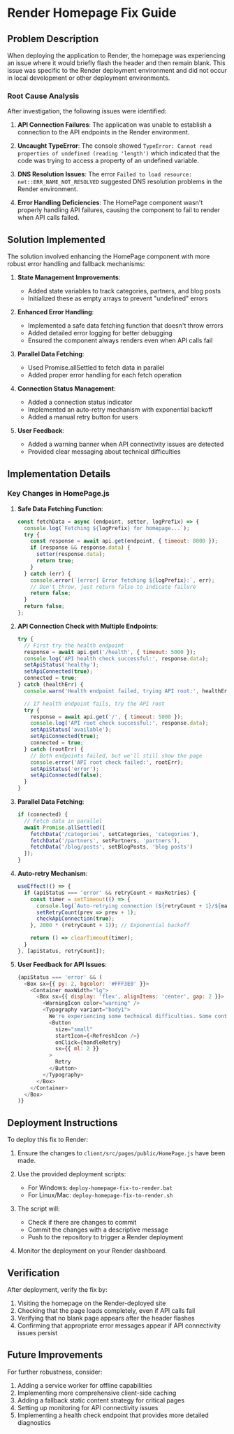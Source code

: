 # Render Homepage Fix Guide

## Problem Description

When deploying the application to Render, the homepage was experiencing an issue where it would briefly flash the header and then remain blank. This issue was specific to the Render deployment environment and did not occur in local development or other deployment environments.

### Root Cause Analysis

After investigation, the following issues were identified:

1. **API Connection Failures**: The application was unable to establish a connection to the API endpoints in the Render environment.

2. **Uncaught TypeError**: The console showed `TypeError: Cannot read properties of undefined (reading 'length')` which indicated that the code was trying to access a property of an undefined variable.

3. **DNS Resolution Issues**: The error `Failed to load resource: net::ERR_NAME_NOT_RESOLVED` suggested DNS resolution problems in the Render environment.

4. **Error Handling Deficiencies**: The HomePage component wasn't properly handling API failures, causing the component to fail to render when API calls failed.

## Solution Implemented

The solution involved enhancing the HomePage component with more robust error handling and fallback mechanisms:

1. **State Management Improvements**:
   - Added state variables to track categories, partners, and blog posts
   - Initialized these as empty arrays to prevent "undefined" errors

2. **Enhanced Error Handling**:
   - Implemented a safe data fetching function that doesn't throw errors
   - Added detailed error logging for better debugging
   - Ensured the component always renders even when API calls fail

3. **Parallel Data Fetching**:
   - Used Promise.allSettled to fetch data in parallel
   - Added proper error handling for each fetch operation

4. **Connection Status Management**:
   - Added a connection status indicator
   - Implemented an auto-retry mechanism with exponential backoff
   - Added a manual retry button for users

5. **User Feedback**:
   - Added a warning banner when API connectivity issues are detected
   - Provided clear messaging about technical difficulties

## Implementation Details

### Key Changes in HomePage.js

1. **Safe Data Fetching Function**:
   ```javascript
   const fetchData = async (endpoint, setter, logPrefix) => {
     console.log(`Fetching ${logPrefix} for homepage...`);
     try {
       const response = await api.get(endpoint, { timeout: 8000 });
       if (response && response.data) {
         setter(response.data);
         return true;
       }
     } catch (err) {
       console.error(`[error] Error fetching ${logPrefix}:`, err);
       // Don't throw, just return false to indicate failure
       return false;
     }
     return false;
   };
   ```

2. **API Connection Check with Multiple Endpoints**:
   ```javascript
   try {
     // First try the health endpoint
     response = await api.get('/health', { timeout: 5000 });
     console.log('API health check successful:', response.data);
     setApiStatus('healthy');
     setApiConnected(true);
     connected = true;
   } catch (healthErr) {
     console.warn('Health endpoint failed, trying API root:', healthErr);

     // If health endpoint fails, try the API root
     try {
       response = await api.get('/', { timeout: 5000 });
       console.log('API root check successful:', response.data);
       setApiStatus('available');
       setApiConnected(true);
       connected = true;
     } catch (rootErr) {
       // Both endpoints failed, but we'll still show the page
       console.error('API root check failed:', rootErr);
       setApiStatus('error');
       setApiConnected(false);
     }
   }
   ```

3. **Parallel Data Fetching**:
   ```javascript
   if (connected) {
     // Fetch data in parallel
     await Promise.allSettled([
       fetchData('/categories', setCategories, 'categories'),
       fetchData('/partners', setPartners, 'partners'),
       fetchData('/blog/posts', setBlogPosts, 'blog posts')
     ]);
   }
   ```

4. **Auto-retry Mechanism**:
   ```javascript
   useEffect(() => {
     if (apiStatus === 'error' && retryCount < maxRetries) {
       const timer = setTimeout(() => {
         console.log(`Auto-retrying connection (${retryCount + 1}/${maxRetries})...`);
         setRetryCount(prev => prev + 1);
         checkApiConnection(true);
       }, 2000 * (retryCount + 1)); // Exponential backoff

       return () => clearTimeout(timer);
     }
   }, [apiStatus, retryCount]);
   ```

5. **User Feedback for API Issues**:
   ```javascript
   {apiStatus === 'error' && (
     <Box sx={{ py: 2, bgcolor: '#FFF3E0' }}>
       <Container maxWidth="lg">
         <Box sx={{ display: 'flex', alignItems: 'center', gap: 2 }}>
           <WarningIcon color="warning" />
           <Typography variant="body1">
             We're experiencing some technical difficulties. Some content may not be available.
             <Button
               size="small"
               startIcon={<RefreshIcon />}
               onClick={handleRetry}
               sx={{ ml: 2 }}
             >
               Retry
             </Button>
           </Typography>
         </Box>
       </Container>
     </Box>
   )}
   ```

## Deployment Instructions

To deploy this fix to Render:

1. Ensure the changes to `client/src/pages/public/HomePage.js` have been made.

2. Use the provided deployment scripts:
   - For Windows: `deploy-homepage-fix-to-render.bat`
   - For Linux/Mac: `deploy-homepage-fix-to-render.sh`

3. The script will:
   - Check if there are changes to commit
   - Commit the changes with a descriptive message
   - Push to the repository to trigger a Render deployment

4. Monitor the deployment on your Render dashboard.

## Verification

After deployment, verify the fix by:

1. Visiting the homepage on the Render-deployed site
2. Checking that the page loads completely, even if API calls fail
3. Verifying that no blank page appears after the header flashes
4. Confirming that appropriate error messages appear if API connectivity issues persist

## Future Improvements

For further robustness, consider:

1. Adding a service worker for offline capabilities
2. Implementing more comprehensive client-side caching
3. Adding a fallback static content strategy for critical pages
4. Setting up monitoring for API connectivity issues
5. Implementing a health check endpoint that provides more detailed diagnostics
